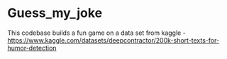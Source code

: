 # Guess_my_joke
This codebase builds a fun game on a data set from kaggle - 
https://www.kaggle.com/datasets/deepcontractor/200k-short-texts-for-humor-detection
